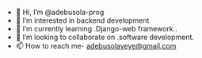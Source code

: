 - 👋 Hi, I’m @adebusola-prog
- 👀 I’m interested in backend development
- 🌱 I’m currently learning .Django-web framework..
- 💞️ I’m looking to collaborate on .software development.
- 📫 How to reach me- adebusolayeye@gmail.com

<!---
adebusola-prog/adebusola-prog is a ✨ special ✨ repository because its `README.md` (this file) appears on your GitHub profile.
You can click the Preview link to take a look at your changes.
--->
